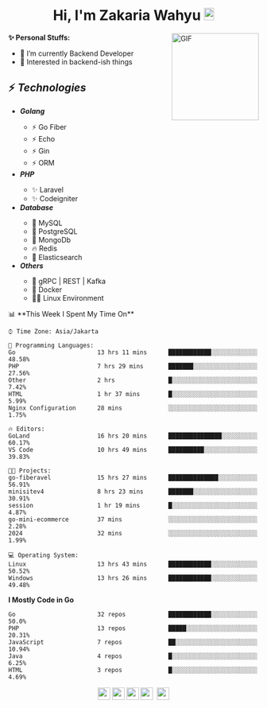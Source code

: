 <h1 align="center">Hi, I'm Zakaria Wahyu <img src="https://github.com/TheDudeThatCode/TheDudeThatCode/blob/master/Assets/Hi.gif" width="20px" height="25px"></h1>

<img align="right" alt="GIF" height="175px" src="https://www.nayakapratama.co.id/wp-content/uploads/2019/07/Website-Maintenance.gif" />

**✨ Personal Stuffs:**
- 🔭 I’m currently Backend Developer
- 🌱 Interested in backend-ish things

<h2>⚡ <i>Technologies</i></h2>
<ul>
<li><strong><i>Golang</i></strong></li>
  <ul>
    <li>⚡ Go Fiber</li>
    <li>⚡ Echo</li>
    <li>⚡ Gin</li>
    <li>⚡ ORM</li>
  </ul>
<li><strong><i>PHP</i></strong></li>
  <ul>
    <li>✨ Laravel</li>
    <li>✨ Codeigniter</li>
  </ul>
<li><strong><i>Database</i></strong></li>
  <ul>
    <li>🐬 MySQL</li>
    <li>🐘 PostgreSQL</li>
    <li>🍃 MongoDb</li>
    <li>🔥 Redis</li>
    <li>🔎 Elasticsearch</li>
  </ul>
  <li><strong><i>Others</i></strong></li>
  <ul>
    <li>💫 gRPC | REST | Kafka</li>
    <li>🐳 Docker</li>
    <li>👨‍💻 Linux Environment</li>
  </ul>
</ul>
<!--START_SECTION:waka-->
📊 **This Week I Spent My Time On** 

```text
⌚︎ Time Zone: Asia/Jakarta

💬 Programming Languages: 
Go                       13 hrs 11 mins      ████████████░░░░░░░░░░░░░   48.58% 
PHP                      7 hrs 29 mins       ███████░░░░░░░░░░░░░░░░░░   27.56% 
Other                    2 hrs               █░░░░░░░░░░░░░░░░░░░░░░░░   7.42% 
HTML                     1 hr 37 mins        █░░░░░░░░░░░░░░░░░░░░░░░░   5.99% 
Nginx Configuration      28 mins             ░░░░░░░░░░░░░░░░░░░░░░░░░   1.75%

🔥 Editors: 
GoLand                   16 hrs 20 mins      ███████████████░░░░░░░░░░   60.17% 
VS Code                  10 hrs 49 mins      ██████████░░░░░░░░░░░░░░░   39.83%

🐱‍💻 Projects: 
go-fiberavel             15 hrs 27 mins      ██████████████░░░░░░░░░░░   56.91% 
minisitev4               8 hrs 23 mins       ███████░░░░░░░░░░░░░░░░░░   30.91% 
session                  1 hr 19 mins        █░░░░░░░░░░░░░░░░░░░░░░░░   4.87% 
go-mini-ecommerce        37 mins             ░░░░░░░░░░░░░░░░░░░░░░░░░   2.28% 
2024                     32 mins             ░░░░░░░░░░░░░░░░░░░░░░░░░   1.99%

💻 Operating System: 
Linux                    13 hrs 43 mins      ████████████░░░░░░░░░░░░░   50.52% 
Windows                  13 hrs 26 mins      ████████████░░░░░░░░░░░░░   49.48%

```

**I Mostly Code in Go** 

```text
Go                       32 repos            ████████████░░░░░░░░░░░░░   50.0% 
PHP                      13 repos            █████░░░░░░░░░░░░░░░░░░░░   20.31% 
JavaScript               7 repos             ██░░░░░░░░░░░░░░░░░░░░░░░   10.94% 
Java                     4 repos             █░░░░░░░░░░░░░░░░░░░░░░░░   6.25% 
HTML                     3 repos             █░░░░░░░░░░░░░░░░░░░░░░░░   4.69%

```



<!--END_SECTION:waka-->

<p align="center">
<a href="https://www.linkedin.com/in/zakariawahyu" target="_blank"><img src="https://img.shields.io/badge/linkedin-%230077B5.svg?&style=for-the-badge&logo=linkedin&logoColor=white" height=25></a>
<a href="https://medium.com/@zakariawahyu" target="_blank"><img src="https://img.shields.io/badge/Medium-12100E?style=for-the-badge&logo=medium&logoColor=white" height=25></a>
<a href="https://medium.com/@zakariawahyu" target="_blank"><img src="https://img.shields.io/badge/Portfolio-2300843e?style=for-the-badge&logo=About.me&logoColor=white" height=25></a>
<a href="https://www.twitter.com/_zakariawahyu" target="_blank"><img src="https://img.shields.io/badge/twitter-%231DA1F2.svg?&style=for-the-badge&logo=twitter&logoColor=white" height=25></a> 
<a href="https://www.instagram.com/_zakariawahyu" target="_blank"><img src="https://img.shields.io/badge/instagram-%23E4405F.svg?&style=for-the-badge&logo=instagram&logoColor=white" height=25></a>
